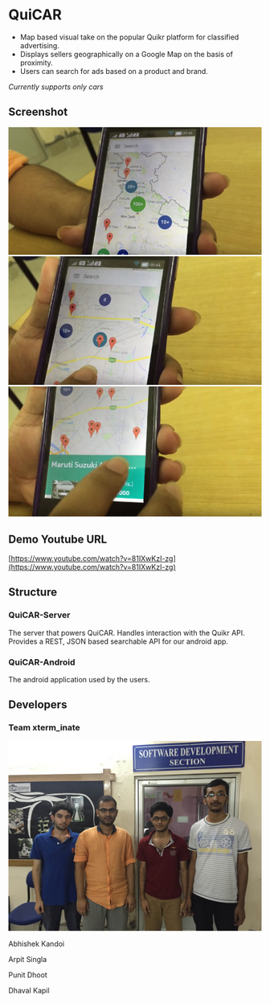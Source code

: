 # QuiCAR

 * Map based visual take on the popular Quikr platform for classified advertising.
 * Displays sellers geographically on a Google Map on the basis of proximity.
 * Users can search for ads based on a product and brand.

_Currently supports only cars_

## Screenshot

![Clusters of Ad](extra/clusters.png "Clusters of Ad")
![Markers representing Ads](extra/markers.png "Markers")
![Advertisement selection](extra/admap.png "Advertisement selection")

## Demo Youtube URL

[https://www.youtube.com/watch?v=81IXwKzI-zg](https://www.youtube.com/watch?v=81IXwKzI-zg)

## Structure

### QuiCAR-Server

The server that powers QuiCAR. Handles interaction with the Quikr API. Provides a REST, JSON based searchable API for our android app.

### QuiCAR-Android

The android application used by the users.

## Developers

### Team xterm_inate

![Team](extra/team.jpg)

Abhishek Kandoi

Arpit Singla

Punit Dhoot

Dhaval Kapil
